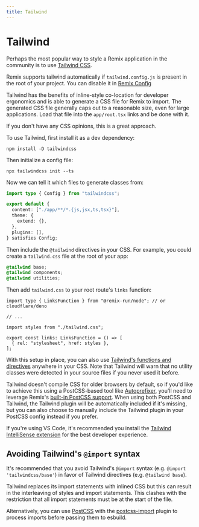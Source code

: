 ```yaml
---
title: Tailwind
---
```


# Tailwind

Perhaps the most popular way to style a Remix application in the community is to use [Tailwind CSS][tailwind].

Remix supports tailwind automatically if `tailwind.config.js` is present in the root of your project. You can disable it in [Remix Config][remix_config]

Tailwind has the benefits of inline-style co-location for developer ergonomics and is able to generate a CSS file for Remix to import. The generated CSS file generally caps out to a reasonable size, even for large applications. Load that file into the `app/root.tsx` links and be done with it.

If you don't have any CSS opinions, this is a great approach.

To use Tailwind, first install it as a dev dependency:

```shellscript nonumber
npm install -D tailwindcss
```

Then initialize a config file:

```shellscript nonumber
npx tailwindcss init --ts
```

Now we can tell it which files to generate classes from:

```ts filename=tailwind.config.ts lines=[4]
import type { Config } from "tailwindcss";

export default {
  content: ["./app/**/*.{js,jsx,ts,tsx}"],
  theme: {
    extend: {},
  },
  plugins: [],
} satisfies Config;
```

Then include the `@tailwind` directives in your CSS. For example, you could create a `tailwind.css` file at the root of your app:

```css filename=app/tailwind.css
@tailwind base;
@tailwind components;
@tailwind utilities;
```

Then add `tailwind.css` to your root route's `links` function:

```tsx filename=app/root.tsx
import type { LinksFunction } from "@remix-run/node"; // or cloudflare/deno

// ...

import styles from "./tailwind.css";

export const links: LinksFunction = () => [
  { rel: "stylesheet", href: styles },
];
```

With this setup in place, you can also use [Tailwind's functions and directives][tailwind-functions-and-directives] anywhere in your CSS. Note that Tailwind will warn that no utility classes were detected in your source files if you never used it before.

Tailwind doesn't compile CSS for older browsers by default, so if you'd like to achieve this using a PostCSS-based tool like [Autoprefixer][autoprefixer], you'll need to leverage Remix's [built-in PostCSS support][built-in-post-css-support]. When using both PostCSS and Tailwind, the Tailwind plugin will be automatically included if it's missing, but you can also choose to manually include the Tailwind plugin in your PostCSS config instead if you prefer.

If you're using VS Code, it's recommended you install the [Tailwind IntelliSense extension][tailwind-intelli-sense-extension] for the best developer experience.

## Avoiding Tailwind's `@import` syntax

It's recommended that you avoid Tailwind's `@import` syntax (e.g. `@import 'tailwindcss/base'`) in favor of Tailwind directives (e.g. `@tailwind base`).

Tailwind replaces its import statements with inlined CSS but this can result in the interleaving of styles and import statements. This clashes with the restriction that all import statements must be at the start of the file.

Alternatively, you can use [PostCSS][built-in-post-css-support] with the [postcss-import] plugin to process imports before passing them to esbuild.

[tailwind]: https://tailwindcss.com
[remix_config]: ../file-conventions/remix-config#tailwind
[tailwind-functions-and-directives]: https://tailwindcss.com/docs/functions-and-directives
[autoprefixer]: https://github.com/postcss/autoprefixer
[built-in-post-css-support]: ./postcss
[tailwind-intelli-sense-extension]: https://marketplace.visualstudio.com/items?itemName=bradlc.vscode-tailwindcss
[postcss-import]: https://github.com/postcss/postcss-import
